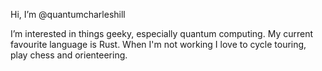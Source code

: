 Hi, I’m @quantumcharleshill

I’m interested in things geeky, especially quantum computing. My current favourite language is Rust. When I'm not working I love to cycle touring, play chess and  orienteering. 

<!---
quantumcharleshill/quantumcharleshill is a ✨ special ✨ repository because its `README.md` (this file) appears on your GitHub profile.
You can click the Preview link to take a look at your changes.
--->
